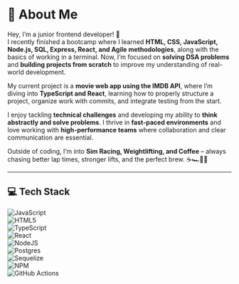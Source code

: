 # 👋 About Me

Hey, I’m a junior frontend developer! 👋  
I recently finished a bootcamp where I learned **HTML, CSS, JavaScript, Node.js, SQL, Express, React, and Agile methodologies**, along with the basics of working in a terminal. Now, I’m focused on **solving DSA problems** and **building projects from scratch** to improve my understanding of real-world development.

My current project is a **movie web app using the IMDB API**, where I’m diving into **TypeScript and React**, learning how to properly structure a project, organize work with commits, and integrate testing from the start.

I enjoy tackling **technical challenges** and developing my ability to **think abstractly and solve problems**. I thrive in **fast-paced environments** and love working with **high-performance teams** where collaboration and clear communication are essential.

Outside of coding, I’m into **Sim Racing, Weightlifting, and Coffee** – always chasing better lap times, stronger lifts, and the perfect brew. ☕🏎️🏋️‍♂️

---

## 💻 Tech Stack

![JavaScript](https://img.shields.io/badge/javascript-%23323330.svg?style=for-the-badge&logo=javascript&logoColor=%23F7DF1E)  
![HTML5](https://img.shields.io/badge/html5-%23E34F26.svg?style=for-the-badge&logo=html5&logoColor=white)  
![TypeScript](https://img.shields.io/badge/typescript-%23007ACC.svg?style=for-the-badge&logo=typescript&logoColor=white)  
![React](https://img.shields.io/badge/react-%2320232a.svg?style=for-the-badge&logo=react&logoColor=%2361DAFB)  
![NodeJS](https://img.shields.io/badge/node.js-6DA55F?style=for-the-badge&logo=node.js&logoColor=white)  
![Postgres](https://img.shields.io/badge/postgres-%23316192.svg?style=for-the-badge&logo=postgresql&logoColor=white)  
![Sequelize](https://img.shields.io/badge/Sequelize-52B0E7?style=for-the-badge&logo=Sequelize&logoColor=white)  
![NPM](https://img.shields.io/badge/NPM-%23CB3837.svg?style=for-the-badge&logo=npm&logoColor=white)  
![GitHub Actions](https://img.shields.io/badge/github%20actions-%232671E5.svg?style=for-the-badge&logo=githubactions&logoColor=white)

<!-- Socials and GitHub stats intentionally removed for anonymity -->
